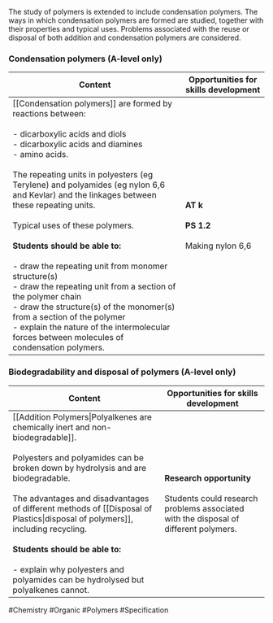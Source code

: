 The study of polymers is extended to include condensation polymers. The ways in which condensation polymers are formed are studied, together with their properties and typical uses. Problems associated with the reuse or disposal of both addition and condensation polymers are considered.

### Condensation polymers (A-level only)

| Content                                                                                                                                                                                                                                                                                                                                                                                                                                                                                                                                                                                                                                                                                       | Opportunities for skills development               |
| --------------------------------------------------------------------------------------------------------------------------------------------------------------------------------------------------------------------------------------------------------------------------------------------------------------------------------------------------------------------------------------------------------------------------------------------------------------------------------------------------------------------------------------------------------------------------------------------------------------------------------------------------------------------------------------------- | -------------------------------------------------- |
| [[Condensation polymers]] are formed by reactions between:<br><br>- dicarboxylic acids and diols<br>- dicarboxylic acids and diamines<br>- amino acids.<br><br>The repeating units in polyesters (eg Terylene) and polyamides (eg nylon 6,6 and Kevlar) and the linkages between these repeating units.<br><br>Typical uses of these polymers.<br><br>**Students should be able to:**<br><br>- draw the repeating unit from monomer structure(s)<br>- draw the repeating unit from a section of the polymer chain<br>- draw the structure(s) of the monomer(s) from a section of the polymer<br>- explain the nature of the intermolecular forces between molecules of condensation polymers. | **AT k**<br><br>**PS 1.2**<br><br>Making nylon 6,6 |

### Biodegradability and disposal of polymers (A-level only)

| Content                                                                                                                                                                                                                                                                                                                                                                                                                                      | Opportunities for skills development                                                                                 |
| -------------------------------------------------------------------------------------------------------------------------------------------------------------------------------------------------------------------------------------------------------------------------------------------------------------------------------------------------------------------------------------------------------------------------------------------- | -------------------------------------------------------------------------------------------------------------------- |
| [[Addition Polymers\|Polyalkenes are chemically inert and non-biodegradable]].<br><br>Polyesters and polyamides can be broken down by hydrolysis and are biodegradable.<br><br>The advantages and disadvantages of different methods of [[Disposal of Plastics\|disposal of polymers]], including recycling.<br><br>**Students should be able to:**<br><br>- explain why polyesters and polyamides can be hydrolysed but polyalkenes cannot. | **Research opportunity**<br><br>Students could research problems associated with the disposal of different polymers. |

#Chemistry #Organic #Polymers #Specification